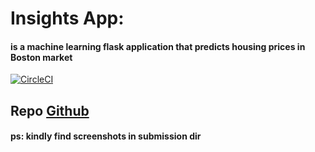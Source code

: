 # Insights App: 
#### is a machine learning flask application that predicts housing prices in Boston market


[![CircleCI](https://circleci.com/gh/deyaa-m/ND-DevOps-capstone/tree/main.svg?style=svg&circle-token=4e10f4d09bcf9907f220d5470ea023e357ea643e)](https://circleci.com/gh/deyaa-m/ND-DevOps-capstone/tree/main)

## Repo [Github](https://github.com/deyaa-m/ND-DevOps-capstone.git)

#### ps: kindly find screenshots in submission dir
